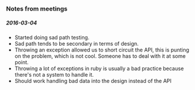 ### Notes from meetings

##### 2016-03-04
- Started doing sad path testing.
- Sad path tends to be secondary in terms of design.
- Throwing an exception allowed us to short circuit the API, this is punting on the problem, which is not cool. Someone has to deal with it at some point.
- Throwing a lot of exceptions in ruby is usually a bad practice because there's not a system to handle it.
- Should work handling bad data into the design instead of the API